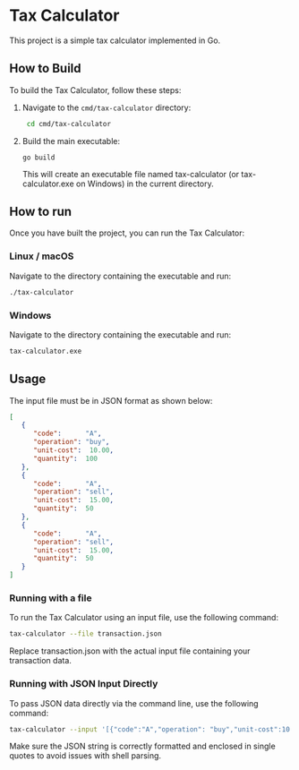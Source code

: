 # Tax Calculator

This project is a simple tax calculator implemented in Go.

## How to Build

To build the Tax Calculator, follow these steps:

1. Navigate to the `cmd/tax-calculator` directory:
   ```bash
    cd cmd/tax-calculator
   ```
2. Build the main executable:
    ```
    go build
    ```
   This will create an executable file named tax-calculator (or tax-calculator.exe on Windows) in the current directory.

## How to run

Once you have built the project, you can run the Tax Calculator:

### Linux / macOS

Navigate to the directory containing the executable and run:

```bash
./tax-calculator
```

### Windows

Navigate to the directory containing the executable and run:

```bash
tax-calculator.exe
```

## Usage

The input file must be in JSON format as shown below:

```json
[
   {
      "code":      "A",
      "operation": "buy",
      "unit-cost":  10.00,
      "quantity":  100
   },
   {
      "code":      "A",
      "operation": "sell",
      "unit-cost":  15.00,
      "quantity":  50
   },
   {
      "code":      "A",
      "operation": "sell",
      "unit-cost":  15.00,
      "quantity":  50
   }
]
```
### Running with a file
To run the Tax Calculator using an input file, use the following command:
```bash
tax-calculator --file transaction.json
```
Replace transaction.json with the actual input file containing your transaction data.

### Running with JSON Input Directly
To pass JSON data directly via the command line, use the following command:
```bash
tax-calculator --input '[{"code":"A","operation": "buy","unit-cost":10.00,"quantity":100,},{"code":"A","operation": "sell","unit-cost":15.00,"quantity":50,},{"code":"A","operation": "sell","unit-cost":15.00,"quantity":50}]'
```
Make sure the JSON string is correctly formatted and enclosed in single quotes to avoid issues with shell parsing.

